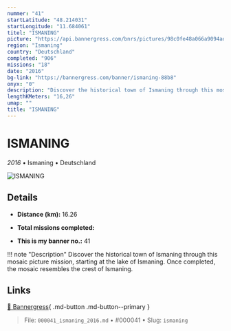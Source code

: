 ```yaml
---
nummer: "41"
startLatitude: "48.214031"
startLongitude: "11.684061"
titel: "ISMANING"
picture: "https://api.bannergress.com/bnrs/pictures/98c0fe48a066a9094adffc32dba40c32"
region: "Ismaning"
country: "Deutschland"
completed: "906"
missions: "18"
date: "2016"
bg-link: "https://bannergress.com/banner/ismaning-88b8"
onyx: "0"
description: "Discover the historical town of Ismaning through this mosaic picture mission, starting at the lake of Ismaning. Once completed, the mosaic resembles the crest of Ismaning."
lengthKMeters: "16,26"
umap: ""
title: "ISMANING"
---
```

# ISMANING

*2016* • Ismaning • Deutschland

![ISMANING](https://api.bannergress.com/bnrs/pictures/98c0fe48a066a9094adffc32dba40c32)

## Details
- **Distance (km):** 16.26

- **Total missions completed:** 
- **This is my banner no.:** 41


!!! note "Description"
    Discover the historical town of Ismaning through this mosaic picture mission, starting at the lake of Ismaning. Once completed, the mosaic resembles the crest of Ismaning.



## Links
[🔗 Bannergress](https://bannergress.com/banner/ismaning-88b8){ .md-button .md-button--primary }



> File: `000041_ismaning_2016.md` • #000041 • Slug: `ismaning`
